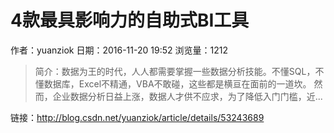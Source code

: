 # 4款最具影响力的自助式BI工具
作者：yuanziok
日期：2016-11-20 19:52
浏览量：1212
> 简介：数据为王的时代，人人都需要掌握一些数据分析技能。不懂SQL，不懂数据库，Excel不精通，VBA不敢碰，这些都是横亘在面前的一道坎。
然而，企业数据分析日益上涨，数据人才供不应求，为了降低入门门槛，近...

 链接：http://blog.csdn.net/yuanziok/article/details/53243689
